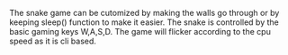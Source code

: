 The snake game can be cutomized by making the walls go through or by keeping sleep() function  to make it easier.
The snake is controlled by the basic gaming keys W,A,S,D.
The game will flicker according to the cpu speed as it is cli based.
